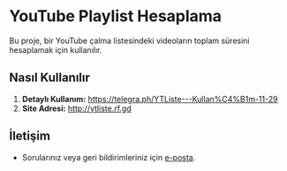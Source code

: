 # YouTube Playlist Hesaplama

Bu proje, bir YouTube çalma listesindeki videoların toplam süresini hesaplamak için kullanılır.

## Nasıl Kullanılır

1. **Detaylı Kullanım:**
  https://telegra.ph/YTListe---Kullan%C4%B1m-11-29
1. **Site Adresi:**
  http://ytliste.rf.gd

## İletişim

- Sorularınız veya geri bildirimleriniz için [e-posta](mailto:thionte@proton.me).
